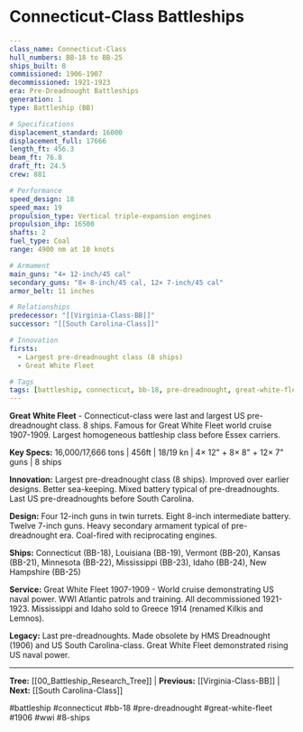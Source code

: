 # Connecticut-Class Battleships

```yaml
---
class_name: Connecticut-Class
hull_numbers: BB-18 to BB-25
ships_built: 8
commissioned: 1906-1907
decommissioned: 1921-1923
era: Pre-Dreadnought Battleships
generation: 1
type: Battleship (BB)

# Specifications
displacement_standard: 16000
displacement_full: 17666
length_ft: 456.3
beam_ft: 76.8
draft_ft: 24.5
crew: 881

# Performance
speed_design: 18
speed_max: 19
propulsion_type: Vertical triple-expansion engines
propulsion_ihp: 16500
shafts: 2
fuel_type: Coal
range: 4900 nm at 10 knots

# Armament
main_guns: "4× 12-inch/45 cal"
secondary_guns: "8× 8-inch/45 cal, 12× 7-inch/45 cal"
armor_belt: 11 inches

# Relationships
predecessor: "[[Virginia-Class-BB]]"
successor: "[[South Carolina-Class]]"

# Innovation
firsts:
  - Largest pre-dreadnought class (8 ships)
  - Great White Fleet

# Tags
tags: [battleship, connecticut, bb-18, pre-dreadnought, great-white-fleet, 1906, wwi, 8-ships]
---
```

**Great White Fleet** - Connecticut-class were last and largest US pre-dreadnought class. 8 ships. Famous for Great White Fleet world cruise 1907-1909. Largest homogeneous battleship class before Essex carriers.

**Key Specs:** 16,000/17,666 tons | 456ft | 18/19 kn | 4× 12" + 8× 8" + 12× 7" guns | 8 ships

**Innovation:** Largest pre-dreadnought class (8 ships). Improved over earlier designs. Better sea-keeping. Mixed battery typical of pre-dreadnoughts. Last US pre-dreadnoughts before South Carolina.

**Design:** Four 12-inch guns in twin turrets. Eight 8-inch intermediate battery. Twelve 7-inch guns. Heavy secondary armament typical of pre-dreadnought era. Coal-fired with reciprocating engines.

**Ships:** Connecticut (BB-18), Louisiana (BB-19), Vermont (BB-20), Kansas (BB-21), Minnesota (BB-22), Mississippi (BB-23), Idaho (BB-24), New Hampshire (BB-25)

**Service:** Great White Fleet 1907-1909 - World cruise demonstrating US naval power. WWI Atlantic patrols and training. All decommissioned 1921-1923. Mississippi and Idaho sold to Greece 1914 (renamed Kilkis and Lemnos).

**Legacy:** Last pre-dreadnoughts. Made obsolete by HMS Dreadnought (1906) and US South Carolina-class. Great White Fleet demonstrated rising US naval power.

---
**Tree:** [[00_Battleship_Research_Tree]] | **Previous:** [[Virginia-Class-BB]] | **Next:** [[South Carolina-Class]]

#battleship #connecticut #bb-18 #pre-dreadnought #great-white-fleet #1906 #wwi #8-ships
